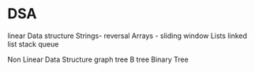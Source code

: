 # DSA

linear Data structure 
Strings- reversal
Arrays - sliding window
Lists
linked list
stack
queue
<T>

Non Linear Data Structure
graph 
tree
B tree
Binary Tree
